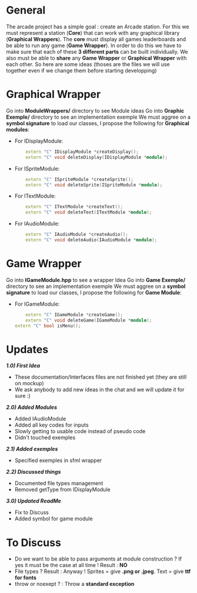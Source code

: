 # General
The arcade project has a simple goal : create an Arcade station.
For this we must represent a station (**Core**) that can work with any graphical library (**Graphical Wrappers**).
The **core** must display all games leaderboards and be able to run any game (**Game Wrapper**).
In order to do this we have to make sure that each of these **3 different parts** can be built individually.
We also must be able to **share** any **Game Wrapper** or **Graphical Wrapper** with each other.
So here are some ideas (thoses are the files we will use together even if we change them before starting developping)


# Graphical Wrapper
Go into **ModuleWrappers/** directory to see Module ideas
Go into **Graphic Exemple/** directory to see an implementation exemple
We must aggree on a **symbol signature** to load our classes, I propose the following for **Graphical modules**:

- For IDisplayModule:
	```cpp
        extern "C" IDisplayModule *createDisplay();
        extern "C" void deleteDisplay(IDisplayModule *module);
	```
- For ISpriteModule:
	```cpp
        extern "C" ISpriteModule *createSprite();
        extern "C" void deleteSprite(ISpriteModule *module);
	```
- For ITextModule:
	```cpp
        extern "C" ITextModule *createText();
        extern "C" void deleteText(ITextModule *module);
	```
- For IAudioModule:
	```cpp
        extern "C" IAudioModule *createAudio();
        extern "C" void deleteAudio(IAudioModule *module);
	```

		


# Game Wrapper
Go into **IGameModule.hpp** to see a wrapper Idea 
Go into **Game Exemple/** directory to see an implementation exemple
We must aggree on a **symbol signature** to load our classes, I propose the following for **Game Module**:

- For IGameModule:
	```cpp
        extern "C" IGameModule *createGame();
        extern "C" void deleteGame(IGameModule *module);
	extern "C" bool isMenu();
	```

# Updates
***1.0) First Idea***
- These documentation/Interfaces files are not finished yet (they are still on mockup)
- We ask anybody to add new ideas in the chat and we will update it for sure :)

***2.0) Added Modules***
- Added IAudioModule
- Added all key codes for inputs
- Slowly getting to usable code instead of pseudo code
- Didn't touched exemples

***2.1) Added exemples***
- Specified exemples in sfml wrapper

***2.2) Discussed things***
- Documented file types management
- Removed getType from IDisplayModule

***3.0) Updated ReadMe***
- Fix to Discuss
- Added symbol for game module


# To Discuss
- Do we want to be able to pass arguments at module construction ? If yes it must be the case at all time ! Result : **NO**
- File types ? Result : Anyway ! Sprites = give **.png or .jpeg**. Text = give **ttf for fonts**
- throw or noexept ?  : Throw a **standard exception**
